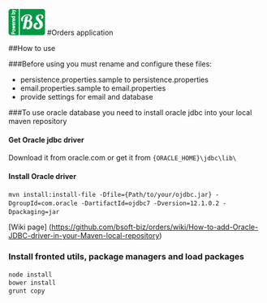 <a href="http://bsoft.biz/">![Business Software, Ltd](src/main/resources/poweredby.png)</a>
#Orders application

##How to use

###Before using you must rename and configure these files:
* persistence.properties.sample to persistence.properties
* email.properties.sample to email.properties
* provide settings for email and database

###To use oracle database you need to install oracle jdbc into your local maven repository
#### Get Oracle jdbc driver
Download it from oracle.com or get it from `{ORACLE_HOME}\jdbc\lib\`

#### Install Oracle driver
`mvn install:install-file -Dfile={Path/to/your/ojdbc.jar} -DgroupId=com.oracle -DartifactId=ojdbc7 -Dversion=12.1.0.2 -Dpackaging=jar`

[Wiki page] (https://github.com/bsoft-biz/orders/wiki/How-to-add-Oracle-JDBC-driver-in-your-Maven-local-repository)

### Install fronted utils, package managers and load packages
```
node install
bower install
grunt copy
```
